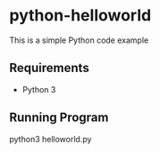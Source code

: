 # python-helloworld
This is a simple Python code example


## Requirements
- Python 3


## Running Program
python3 helloworld.py